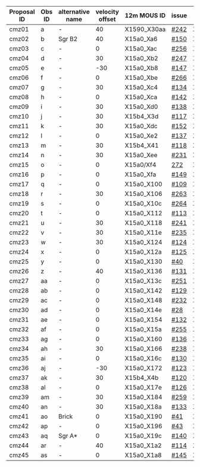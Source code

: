 Proposal ID | Obs ID | alternative name | velocity offset | 12m MOUS ID | issue | 7m MOUS ID | issue | TP MOUS ID | issue | TP MOUS ID2 | issue
-- | -- | -- | -- | -- | -- | -- | -- | -- | -- | -- | --
cmz01 | a | - | 40 | X1590_X30aa | [#242](https://github.com/ACES-CMZ/reduction_ACES/issues/242) | X1590_X30ac | [#214](https://github.com/ACES-CMZ/reduction_ACES/issues/214) | X1590_X30ae | [#215](https://github.com/ACES-CMZ/reduction_ACES/issues/215) |  | 
cmz02 | b | Sgr B2 | 40 | X15a0_Xa6 | [#150](https://github.com/ACES-CMZ/reduction_ACES/issues/150) | X15b4_X37 | [#162](https://github.com/ACES-CMZ/reduction_ACES/issues/162) | X15a0_Xaa | [#252](https://github.com/ACES-CMZ/reduction_ACES/issues/252) | - | 
cmz03 | c | - | 0 | X15a0_Xac | [#256](https://github.com/ACES-CMZ/reduction_ACES/issues/256) | X15a0_Xae | [#14](https://github.com/ACES-CMZ/reduction_ACES/issues/14) | X15a0_Xb0 | [#175](https://github.com/ACES-CMZ/reduction_ACES/issues/175) | - | 
cmz04 | d | - | 30 | X15a0_Xb2 | [#247](https://github.com/ACES-CMZ/reduction_ACES/issues/247) | X15a0_Xb4 | [#228](https://github.com/ACES-CMZ/reduction_ACES/issues/228) | X15a0_Xb6 | [#227](https://github.com/ACES-CMZ/reduction_ACES/issues/227) | - | 
cmz05 | e | - | -30 | X15a0_Xb8 | [#147](https://github.com/ACES-CMZ/reduction_ACES/issues/147) | X15b4_X39 | [#168](https://github.com/ACES-CMZ/reduction_ACES/issues/168) | X15a0_Xbc | [#285](https://github.com/ACES-CMZ/reduction_ACES/issues/285) | - | 
cmz06 | f | - | 0 | X15a0_Xbe | [#266](https://github.com/ACES-CMZ/reduction_ACES/issues/266) | X15a0_Xc0 | [#254](https://github.com/ACES-CMZ/reduction_ACES/issues/254) | X15a0_Xc2 | [#315](https://github.com/ACES-CMZ/reduction_ACES/issues/315) |  | 
cmz07 | g | - | 30 | X15a0_Xc4 | [#134](https://github.com/ACES-CMZ/reduction_ACES/issues/134) | X15a0_Xc6 | [#161](https://github.com/ACES-CMZ/reduction_ACES/issues/161) | X15a0_Xc8 | [#197](https://github.com/ACES-CMZ/reduction_ACES/issues/197) | - | 
cmz08 | h | - | 0 | X15a0_Xca | [#142](https://github.com/ACES-CMZ/reduction_ACES/issues/142) | X15a0_Xcc | [#151](https://github.com/ACES-CMZ/reduction_ACES/issues/151) | X15a0_Xce | [#177](https://github.com/ACES-CMZ/reduction_ACES/issues/177) | - | 
cmz09 | i | - | 30 | X15a0_Xd0 | [#138](https://github.com/ACES-CMZ/reduction_ACES/issues/138) | X15b4_Xc5 | [#191](https://github.com/ACES-CMZ/reduction_ACES/issues/191) | X15a0_Xd4 | [#187](https://github.com/ACES-CMZ/reduction_ACES/issues/187) | - | 
cmz10 | j | - | 30 | X15b4_X3d | [#117](https://github.com/ACES-CMZ/reduction_ACES/issues/117) | X15a0_Xd8 | [#181](https://github.com/ACES-CMZ/reduction_ACES/issues/181) | X15b4_X3f | [#324](https://github.com/ACES-CMZ/reduction_ACES/issues/324)| X15a0_Xda | [#32](https://github.com/ACES-CMZ/reduction_ACES/issues/32) 
cmz11 | k | - | 30 | X15a0_Xdc | [#152](https://github.com/ACES-CMZ/reduction_ACES/issues/152) | X15a0_Xde | [#182](https://github.com/ACES-CMZ/reduction_ACES/issues/182) | X15a0_Xe0 | [#193](https://github.com/ACES-CMZ/reduction_ACES/issues/193) | - | 
cmz12 | l | - | 0 | X15a0_Xe2 | [#137](https://github.com/ACES-CMZ/reduction_ACES/issues/137) | X15a0_Xe4 | [#153](https://github.com/ACES-CMZ/reduction_ACES/issues/153) | X15a0_Xe6 | [#224](https://github.com/ACES-CMZ/reduction_ACES/issues/224) | - | 
cmz13 | m | - | 30 | X15b4_X41 | [#118](https://github.com/ACES-CMZ/reduction_ACES/issues/118) | X15b4_X43 | [#110](https://github.com/ACES-CMZ/reduction_ACES/issues/110) | X15b4_X45 | [#170](https://github.com/ACES-CMZ/reduction_ACES/issues/170) | X15a0_Xec | [#36](https://github.com/ACES-CMZ/reduction_ACES/issues/36)
cmz14 | n | - | 30 | X15a0_Xee | [#231](https://github.com/ACES-CMZ/reduction_ACES/issues/231) | X15a0_Xf0 | [#225](https://github.com/ACES-CMZ/reduction_ACES/issues/225) | X15a0_Xf2 | [#226](https://github.com/ACES-CMZ/reduction_ACES/issues/226) | - | 
cmz15 | o | - | 0 | X15a0/Xf4 | [272](https://github.com/ACES-CMZ/reduction_ACES/issues/272) | X15a0_Xf6 | [#257](https://github.com/ACES-CMZ/reduction_ACES/issues/257) | X15a0_Xf8 | [#278](https://github.com/ACES-CMZ/reduction_ACES/issues/278) | - | 
cmz16 | p | - | 0 | X15a0_Xfa | [#149](https://github.com/ACES-CMZ/reduction_ACES/issues/149) | X15a0_Xfc | [#148](https://github.com/ACES-CMZ/reduction_ACES/issues/148) | X15a0_Xfe | [#183](https://github.com/ACES-CMZ/reduction_ACES/issues/183) | - | 
cmz17 | q | - | 0 | X15a0_X100 | [#109](https://github.com/ACES-CMZ/reduction_ACES/issues/109) | X15a0_X102 | [#171](https://github.com/ACES-CMZ/reduction_ACES/issues/171) | X15a0_X104 | [#284](https://github.com/ACES-CMZ/reduction_ACES/issues/284) | - | 
cmz18 | r | - | 30 | X15a0_X106 | [#263](https://github.com/ACES-CMZ/reduction_ACES/issues/263) | X15a0_X108 | [#240](https://github.com/ACES-CMZ/reduction_ACES/issues/240) | X15a0_X10a | [#246](https://github.com/ACES-CMZ/reduction_ACES/issues/246) | - | 
cmz19 | s | - | 0 | X15a0_X10c | [#264](https://github.com/ACES-CMZ/reduction_ACES/issues/264) | X15a0_X10e | [#243](https://github.com/ACES-CMZ/reduction_ACES/issues/243) | X15a0_X110 | [#262](https://github.com/ACES-CMZ/reduction_ACES/issues/262) | - | 
cmz20 | t | - | 0 | X15a0_X112 | [#113](https://github.com/ACES-CMZ/reduction_ACES/issues/113) | X15a0_X114 | [#8](https://github.com/ACES-CMZ/reduction_ACES/issues/8) | X15a0_X116 | [#172](https://github.com/ACES-CMZ/reduction_ACES/issues/172) | - | 
cmz21 | u | - | 30 | X15a0_X118 | [#241](https://github.com/ACES-CMZ/reduction_ACES/issues/241) | X15a0_X11a | [#216](https://github.com/ACES-CMZ/reduction_ACES/issues/216) | X15a0_X11c | [#217](https://github.com/ACES-CMZ/reduction_ACES/issues/217) | - | 
cmz22 | v | - | 30 | X15a0_X11e | [#235](https://github.com/ACES-CMZ/reduction_ACES/issues/235) | X15a0_X120 | [#218](https://github.com/ACES-CMZ/reduction_ACES/issues/218) | X15a0_X122 | [#219](https://github.com/ACES-CMZ/reduction_ACES/issues/219) | - | 
cmz23 | w | - | 30 | X15a0_X124 | [#124](https://github.com/ACES-CMZ/reduction_ACES/issues/124) | X15a0_X126 | [#144](https://github.com/ACES-CMZ/reduction_ACES/issues/144) | X15a0_X128 | [#173](https://github.com/ACES-CMZ/reduction_ACES/issues/173) | - | 
cmz24 | x | - | 0 | X15a0_X12a | [#125](https://github.com/ACES-CMZ/reduction_ACES/issues/125) | X15a0_X12c | [#135](https://github.com/ACES-CMZ/reduction_ACES/issues/135) | X15a0_X12e | [#164](https://github.com/ACES-CMZ/reduction_ACES/issues/164) | - | 
cmz25 | y | - | 0 | X15a0_X130 | [#40](https://github.com/ACES-CMZ/reduction_ACES/issues/40) | X15a0_X132 | [#4](https://github.com/ACES-CMZ/reduction_ACES/issues/4) | X15a0_X134 | [#27](https://github.com/ACES-CMZ/reduction_ACES/issues/27) | - | 
cmz26 | z | - | 40 | X15a0_X136 | [#131](https://github.com/ACES-CMZ/reduction_ACES/issues/131) | X15a9_X12d3 | [#115](https://github.com/ACES-CMZ/reduction_ACES/issues/115) | X15a0_X13a | [#236](https://github.com/ACES-CMZ/reduction_ACES/issues/236) | - | 
cmz27 | aa | - | 0 | X15a0_X13c | [#251](https://github.com/ACES-CMZ/reduction_ACES/issues/251) | X15a0_X13e | [#237](https://github.com/ACES-CMZ/reduction_ACES/issues/237) | X15a0_X140 | [#229](https://github.com/ACES-CMZ/reduction_ACES/issues/229) | - | 
cmz28 | ab | - | 0 | X15a0_X142 | [#129](https://github.com/ACES-CMZ/reduction_ACES/issues/129) | X15a0_X144 | [#141](https://github.com/ACES-CMZ/reduction_ACES/issues/141) | X15a0_X146 | [#167](https://github.com/ACES-CMZ/reduction_ACES/issues/167) | - | 
cmz29 | ac | - | 0 | X15a0_X148 | [#232](https://github.com/ACES-CMZ/reduction_ACES/issues/232) | X15a0_X14a | [#220](https://github.com/ACES-CMZ/reduction_ACES/issues/220) | X15a0_X14c | [#221](https://github.com/ACES-CMZ/reduction_ACES/issues/221) | - | 
cmz30 | ad | - | 0 | X15a0_X14e | [#28](https://github.com/ACES-CMZ/reduction_ACES/issues/28) | X15a0_X150 | [#5](https://github.com/ACES-CMZ/reduction_ACES/issues/5) | X15a0_X152 | [#25](https://github.com/ACES-CMZ/reduction_ACES/issues/25) | - | 
cmz31 | ae | - | 0 | X15a0_X154 | [#132](https://github.com/ACES-CMZ/reduction_ACES/issues/132) | X15a0_X156 | [#186](https://github.com/ACES-CMZ/reduction_ACES/issues/186) | X15a0_X158 | [#180](https://github.com/ACES-CMZ/reduction_ACES/issues/180) | - | 
cmz32 | af | - | 0 | X15a0_X15a | [#255](https://github.com/ACES-CMZ/reduction_ACES/issues/255) | X15a0_X15c | [#244](https://github.com/ACES-CMZ/reduction_ACES/issues/244) | X15a0_X15e | [#271](https://github.com/ACES-CMZ/reduction_ACES/issues/271) | - | 
cmz33 | ag | - | 0 | X15a0_X160 | [#136](https://github.com/ACES-CMZ/reduction_ACES/issues/136) | X15a0_X162 | [#174](https://github.com/ACES-CMZ/reduction_ACES/issues/174) | X15a0_X164 | [#190](https://github.com/ACES-CMZ/reduction_ACES/issues/190) | - | 
cmz34 | ah | - | 30 | X15a0_X166 | [#238](https://github.com/ACES-CMZ/reduction_ACES/issues/238) | X15a0_X168 | [#230](https://github.com/ACES-CMZ/reduction_ACES/issues/230) | X15a0_X16a | [#233](https://github.com/ACES-CMZ/reduction_ACES/issues/233) | - | 
cmz35 | ai | - | 0 | X15a0_X16c | [#130](https://github.com/ACES-CMZ/reduction_ACES/issues/130) | X15a0_X16e | [#143](https://github.com/ACES-CMZ/reduction_ACES/issues/143) | X15a0_X170 | [#169](https://github.com/ACES-CMZ/reduction_ACES/issues/169) | - | 
cmz36 | aj | - | -30 | X15a0_X172 | [#123](https://github.com/ACES-CMZ/reduction_ACES/issues/123) | X15b4_X47 | [#119](https://github.com/ACES-CMZ/reduction_ACES/issues/119) | X15b4_X49 | [#239](https://github.com/ACES-CMZ/reduction_ACES/issues/239) | X15a0_X176 | [#26](https://github.com/ACES-CMZ/reduction_ACES/issues/26)
cmz37 | ak | - | 30 | X15b4_X4b | [#120](https://github.com/ACES-CMZ/reduction_ACES/issues/120) | X15a9_X12d5 | [#116](https://github.com/ACES-CMZ/reduction_ACES/issues/116) | X15b4_X4d | [#121](https://github.com/ACES-CMZ/reduction_ACES/issues/121) | X15a0_X17c | [#13](https://github.com/ACES-CMZ/reduction_ACES/issues/13)
cmz38 | al | - | 0 | X15a0_X17e | [#126](https://github.com/ACES-CMZ/reduction_ACES/issues/126) | X15a0_X180 | [#139](https://github.com/ACES-CMZ/reduction_ACES/issues/139) | X15a0_X182 | [#166](https://github.com/ACES-CMZ/reduction_ACES/issues/166) | - | 
cmz39 | am | - | 30 | X15a0_X184 | [#259](https://github.com/ACES-CMZ/reduction_ACES/issues/259) | X15a0_X186 | [#265](https://github.com/ACES-CMZ/reduction_ACES/issues/265) | X15a0_X188 | [#245](https://github.com/ACES-CMZ/reduction_ACES/issues/245) | - | 
cmz40 | an | - | 30 | X15a0_X18a | [#133](https://github.com/ACES-CMZ/reduction_ACES/issues/133) | X15a0_X18c | [#222](https://github.com/ACES-CMZ/reduction_ACES/issues/222) | X15a0_X18e | [#184](https://github.com/ACES-CMZ/reduction_ACES/issues/184) | - | 
cmz41 | ao | Brick | 0 | X15a0_X190 | [#41](https://github.com/ACES-CMZ/reduction_ACES/issues/41) | X15a0_X192 | [#6](https://github.com/ACES-CMZ/reduction_ACES/issues/6) | X15a0_X194 | [#29](https://github.com/ACES-CMZ/reduction_ACES/issues/29) | - | 
cmz42 | ap | - | 0 | X15a0_X196 | [#43](https://github.com/ACES-CMZ/reduction_ACES/issues/43) | X15a0_X198 | [#158](https://github.com/ACES-CMZ/reduction_ACES/issues/158) | X3577_X6c5 | [#325](https://github.com/ACES-CMZ/reduction_ACES/issues/325)| X15a0_X19a| [#30](https://github.com/ACES-CMZ/reduction_ACES/issues/30) 
cmz43 | aq | Sgr A* | 0 | X15a0_X19c | [#140](https://github.com/ACES-CMZ/reduction_ACES/issues/140) | X15a0_X19e | [#33](https://github.com/ACES-CMZ/reduction_ACES/issues/33) | X15a0_X1a0 | [#223](https://github.com/ACES-CMZ/reduction_ACES/issues/223) | - | 
cmz44 | ar | - | 40 | X15a0_X1a2 | [#114](https://github.com/ACES-CMZ/reduction_ACES/issues/114) | X15b4_X4f | [#159](https://github.com/ACES-CMZ/reduction_ACES/issues/159) | X15a0_X1a6 | [#317](https://github.com/ACES-CMZ/reduction_ACES/issues/317) | - | 
cmz45 | as | - | 0 | X15a0_X1a8 | [#145](https://github.com/ACES-CMZ/reduction_ACES/issues/145) | X15a0_X1aa | [#165](https://github.com/ACES-CMZ/reduction_ACES/issues/165) | X15a0_X1ac | [#322](https://github.com/ACES-CMZ/reduction_ACES/issues/322) |  | 
